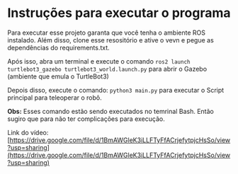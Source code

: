 # Instruções para executar o programa
Para executar esse projeto garanta que você tenha o ambiente ROS instalado. Além disso, clone esse resositório e ative o vevn e pegue as dependências do requirements.txt. 

Após isso, abra um terminal e execute o comando `ros2 launch turtlebot3_gazebo turtlebot3_world.launch.py` para abrir o Gazebo (ambiente que emula o TurtleBot3)

Depois disso, execute o comando: `python3 main.py` para executar o Script principal para teleoperar o robô.

**Obs:** Esses comando estão sendo executados no temrinal Bash. Então sugiro que para não ter complicações para execução.


Link do vídeo: [https://drive.google.com/file/d/1BmAWGleK3iLLFTyFfACrjefytpjcHsSo/view?usp=sharing](https://drive.google.com/file/d/1BmAWGleK3iLLFTyFfACrjefytpjcHsSo/view?usp=sharing)